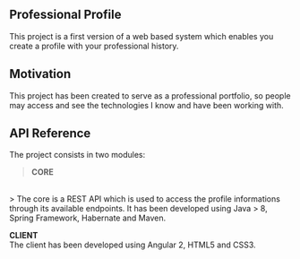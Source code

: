 ## Professional Profile

This project is a first version of a web based system which enables you create a profile with your professional history.

## Motivation

This project has been created to serve as a professional portfolio, so people may access and see the technologies I know and have been working with.

## API Reference

The project consists in two modules:

><strong>CORE</strong>
<br>
> The core is a REST API which is used to access the profile informations through its available endpoints. It has been developed using Java 
> 8, Spring Framework, Habernate and Maven.

<strong>CLIENT</strong>
<br>
The client has been developed using Angular 2, HTML5 and CSS3.

